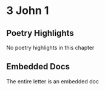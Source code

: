 # 3 John 1

## Poetry Highlights

No poetry highlights in this chapter

## Embedded Docs

The entire letter is an embedded doc

